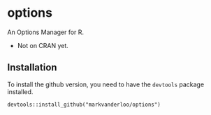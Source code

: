 options
=======

An Options Manager for R.


* Not on CRAN yet.

Installation
---------------
To install the github version, you need to have the ```devtools``` package installed.
```
devtools::install_github("markvanderloo/options")
```

